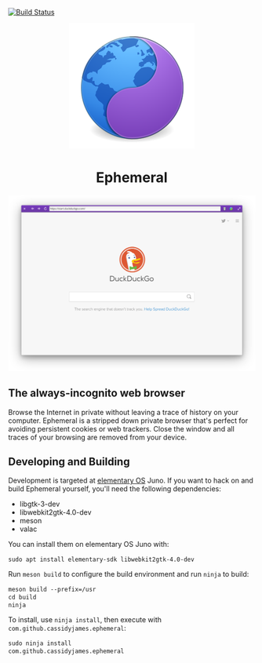 [![Build Status](https://travis-ci.com/cassidyjames/anamorph.svg?branch=master)](https://travis-ci.com/cassidyjames/ephemeral)

<p align="center">
  <img src="data/icons/128.svg" alt="Icon" />
</p>
<h1 align="center">Ephemeral</h1>
<!--p align="center">
  <a href="https://appcenter.elementary.io/com.github.cassidyjames.ephemeral"><img src="https://appcenter.elementary.io/badge.svg" alt="Get it on AppCenter" /></a>
</p-->

![Screenshot](data/screenshot.png)

## The always-incognito web browser

Browse the Internet in private without leaving a trace of history on your computer. Ephemeral is a stripped down private browser that's perfect for avoiding persistent cookies or web trackers. Close the window and all traces of your browsing are removed from your device.

<!--

## Made for [elementary OS]

Ephemeral is designed and developed on and for [elementary OS]. Purchasing through AppCenter directly supports the development and ensures instant updates straight from me. [Get it on AppCenter][AppCenter] for the best experience.

[![Get it on AppCenter](https://appcenter.elementary.io/badge.svg)][AppCenter]

Versions of Ephemeral may have been built and made available elsewhere by third-parties. These builds may have modifications or changes and **are not provided nor supported by me**. The only supported version is distributed via [AppCenter] on elementary OS.

-->

## Developing and Building

Development is targeted at [elementary OS] Juno. If you want to hack on and build Ephemeral yourself, you'll need the following dependencies:

* libgtk-3-dev
* libwebkit2gtk-4.0-dev
* meson
* valac

You can install them on elementary OS Juno with:

```shell
sudo apt install elementary-sdk libwebkit2gtk-4.0-dev
```

Run `meson build` to configure the build environment and run `ninja` to build:

```shell
meson build --prefix=/usr
cd build
ninja
```

To install, use `ninja install`, then execute with `com.github.cassidyjames.ephemeral`:

```shell
sudo ninja install
com.github.cassidyjames.ephemeral
```

[elementary OS]: https://elementary.io
[AppCenter]: https://appcenter.elementary.io/com.github.cassidyjames.ephemeral

